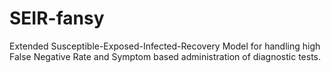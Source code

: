 # SEIR-fansy
Extended Susceptible-Exposed-Infected-Recovery Model for handling high False Negative Rate and Symptom based administration of diagnostic tests.
